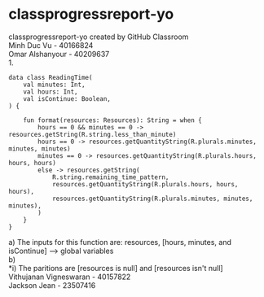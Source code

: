# classprogressreport-yo
classprogressreport-yo created by GitHub Classroom <br />
Minh Duc Vu - 40166824 <br />
Omar Alshanyour - 40209637 <br />
1. 
```
data class ReadingTime(
	val minutes: Int,
	val hours: Int,
	val isContinue: Boolean,
) {

	fun format(resources: Resources): String = when {
		hours == 0 && minutes == 0 -> resources.getString(R.string.less_than_minute)
		hours == 0 -> resources.getQuantityString(R.plurals.minutes, minutes, minutes)
		minutes == 0 -> resources.getQuantityString(R.plurals.hours, hours, hours)
		else -> resources.getString(
			R.string.remaining_time_pattern,
			resources.getQuantityString(R.plurals.hours, hours, hours),
			resources.getQuantityString(R.plurals.minutes, minutes, minutes),
		)
	}
}

```
a) The inputs for this function are: resources, [hours, minutes, and isContinue] --> global variables <br />
b) <br />
	*i) The paritions are [resources is null] and [resources isn't null]    <br />
Vithujanan Vigneswaran - 40157822<br />
Jackson Jean - 23507416
